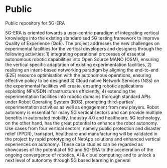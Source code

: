 # Public
Public repository for 5G-ERA

5G-ERA is oriented towards a user-centric paradigm of integrating vertical knowledge into the existing standardised 5G testing framework to improve Quality of Experience (QoE). The project addresses the new challenges on experimental facilities for the vertical developers and designers through the following activities: 1) integrating operational processes of essential autonomous robotic capabilities into Open Source MANO (OSM), ensuring the vertical specific adaptation of existing experimentation facilities, 2) realising an intent-based networking paradigm by aligning the end-to-end (E2E) resource optimisation with the autonomous operations, ensuring effective policy to be designed 3) Cloud native Network Services (NSs) on the experimental facilities will create, ensuring robotic applications exploiting NFV/SDN infrastructures efficiently, 4) extending the experimentation facilities into robotic domains thorough standard APIs under Robot Operating System (ROS), prompting third-parties’ experimentation activities as well as engagement from new players. Robot autonomy is essential for many 5G vertical sectors and can provide multiple benefits in automated mobility, Industry 4.0 and healthcare. 5G technology, on the other hand, has the great potential to enhance the robot autonomy. Use cases from four vertical sectors, namely public protection and disaster relief (PPDR), transport, healthcare and manufacturing will be validated in the project by rapid prototyping of NetApp solutions and enhanced vertical experiences on autonomy. These case studies can be regarded as showcases of the potential of 5G and 5G-ERA to the acceleration of the ongoing convergence of robotics, AI & cloud computing; and to unlock a next level of autonomy through 5G based learning in general

